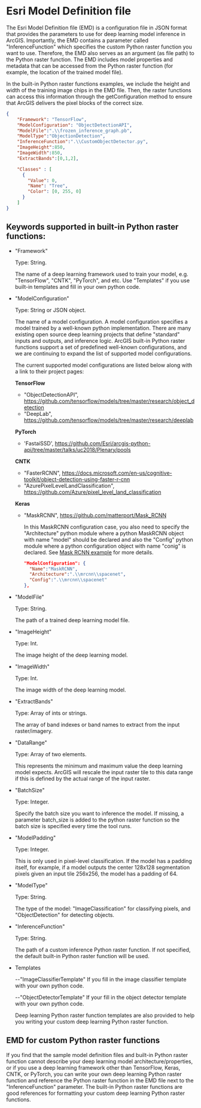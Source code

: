 # Esri Model Definition file

The Esri Model Definition file (EMD) is a configuration file in JSON format that provides the parameters to use 
for deep learning model inference in ArcGIS. Importantly, the EMD contains a parameter 
called "InferenceFunction" which specifies the custom Python raster function you want to use. Therefore, the EMD also 
serves as an argument (as file path) to the Python raster function. The EMD includes model properties and metadata 
that can be accessed from the Python raster function (for example, the location of the trained model file).

In the built-in Python raster functions examples, we include the height and width of the training image chips 
in the EMD file. Then, the raster functions can access this information through the getConfiguration method
to ensure that ArcGIS delivers the pixel blocks of the correct size. 

```json
{
    "Framework": "TensorFlow",
    "ModelConfiguration": "ObjectDetectionAPI",
    "ModelFile":".\\frozen_inference_graph.pb",
    "ModelType":"ObjectionDetection",
    "InferenceFunction":".\\CustomObjectDetector.py",
    "ImageHeight":850,
    "ImageWidth":850,
    "ExtractBands":[0,1,2],

    "Classes" : [
      {
        "Value": 0,
        "Name": "Tree",
        "Color": [0, 255, 0]
      }
    ]
}
```
## Keywords supported in built-in Python raster functions:
- "Framework"

  Type: String.

  The name of a deep learning framework used to train your model, e.g. "TensorFlow", "CNTK", "PyTorch", and etc. Use 
  "Templates" if you use built-in templates and fill in your own python code.

- "ModelConfiguration"

  Type: String or JSON object.

  The name of a model configuration. A model configuration specifies a model trained by a well-known python implementation.
  There are many existing open source deep learning projects that define "standard" inputs and outputs, 
  and inference logic. ArcGIS built-in Python raster functions support a set of predefined well-known 
  configurations, and we are continuing to expand the list of supported model configurations. 

  The current supported model configurations are listed below along
  with a link to their project pages:

  **TensorFlow**
  - "ObjectDetectionAPI", https://github.com/tensorflow/models/tree/master/research/object_detection
  - "DeepLab", https://github.com/tensorflow/models/tree/master/research/deeplab
  
  **PyTorch**
  - 'FastaiSSD', https://github.com/Esri/arcgis-python-api/tree/master/talks/uc2018/Plenary/pools
  
  **CNTK**
  - "FasterRCNN", https://docs.microsoft.com/en-us/cognitive-toolkit/object-detection-using-faster-r-cnn
  - "AzurePixelLevelLandClassification", https://github.com/Azure/pixel_level_land_classification
    
  **Keras**
  - "MaskRCNN", https://github.com/matterport/Mask_RCNN
  
    In this MaskRCNN configuration case, you also need to specify the "Architecture" python module where a python 
    MaskRCNN object with name "model" should be declared and also the "Config" python module where a python 
    configuration object with name "conig" is declared. See [Mask RCNN example](../examples/keras/mask_rcnn/README.md)
    for more details.
    ```json
    "ModelConfiguration": {
      "Name":"MaskRCNN",
      "Architecture":".\\mrcnn\\spacenet",
      "Config":".\\mrcnn\\spacenet"
    },
    ```

- "ModelFile"

  Type: String.

  The path of a trained deep learning model file.
  
- "ImageHeight"

  Type: Int.

  The image height of the deep learning model.
  
- "ImageWidth"

  Type: Int.

  The image width of the deep learning model.
  
- "ExtractBands"

  Type: Array of ints or strings.

  The array of band indexes or band names to extract from the input raster/imagery.
  
- "DataRange"

  Type: Array of two elements.
  
  This represents the minimum and maximum value the deep learning model expects. ArcGIS will 
  rescale the input raster tile to this data range if this is defined by the actual range of the input raster.
  
- "BatchSize"

  Type: Integer.
  
  Specify the batch size you want to inference the model. If missing, a parameter batch_size is added to the python
  raster function so the batch size is specified every time the tool runs.
 
- "ModelPadding"
 
  Type: Integer.
  
  This is only used in pixel-level classification. If the model has a padding itself, for example, if a model outputs
  the center 128x128 segmentation pixels given an input tile 256x256, the model has a padding of 64.

- "ModelType"

  Type: String.

  The type of the model: "ImageClassification" for classifying pixels, and "ObjectDetection" for detecting objects.
 
- "InferenceFunction"

  Type: String.

  The path of a custom inference Python raster function. If not specified, the default built-in Python raster function
  will be used. 
  
- Templates

    --"ImageClassifierTemplate" If you fill in the image classifier template with your own python code.
    
    --"ObjectDetectorTemplate" If your fill in the object detector template with your own python code.

  Deep learning Python raster function templates are also provided to help you writing your custom deep learning 
  Python raster function.  
  
## EMD for custom Python raster functions
If you find that the sample model definition files and built-in Python raster function cannot describe your deep learning
model architecture/properties, or if you use a deep learning framework other than TensorFlow, Keras, CNTK, or PyTorch, you
can write your own deep learning Python raster function and reference the Python raster function in the EMD file next 
to the "InferenceFunction" parameter. The built-in Python raster functions are good references for formatting your custom
deep learning Python raster functions. 



